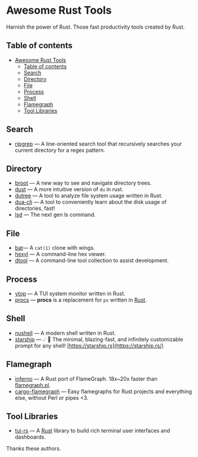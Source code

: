 # Awesome Rust Tools
Harnish the power of Rust. Those fast productivity tools created by Rust.

## Table of contents

- [Awesome Rust Tools](#awesome-rust-tools)
  - [Table of contents](#table-of-contents)
  - [Search](#search)
  - [Directory](#directory)
  - [File](#file)
  - [Process](#process)
  - [Shell](#shell)
  - [Flamegraph](#flamegraph)
  - [Tool Libraries](#tool-libraries)



## Search

* [ripgrep](https://github.com/BurntSushi/ripgrep) — A line-oriented search tool that recursively searches your current directory for a regex pattern.



## Directory

* [broot](https://github.com/Canop/broot) — A new way to see and navigate directory trees.
* [dust](https://github.com/bootandy/dust) — A more intuitive version of `du` in rust.
* [dutree](https://github.com/nachoparker/dutree) — A tool to analyze file system usage written in Rust.
* [dua-cli](https://github.com/Byron/dua-cli) — A tool to conveniently learn about the disk usage of directories, fast!
* [lsd](https://github.com/Peltoche/lsd) — The next gen ls command.



## File

* [bat](https://github.com/sharkdp/bat)— A `cat(1)` clone with wings.
* [hexyl](https://github.com/sharkdp/hexyl) — A command-line hex viewer.
* [dtool](https://github.com/guoxbin/dtool) — A command-line tool collection to assist development.



## Process

* [ytop](https://github.com/cjbassi/ytop) — A TUI system monitor written in Rust.
* [procs](https://github.com/dalance/procs) — **procs** is a replacement for `ps` written in [Rust](https://www.rust-lang.org/).



## Shell

* [nushell](https://github.com/nushell/nushell) — A modern shell written in Rust.
* [starship](https://github.com/starship/starship) — ☄🌌️ The minimal, blazing-fast, and infinitely customizable prompt for any shell! [https://starship.rs](https://starship.rs/)



## Flamegraph

* [inferno](https://github.com/jonhoo/inferno) — A Rust port of FlameGraph. 18x~20x faster than [flamegraph.pl](https://github.com/brendangregg/FlameGraph/blob/master/flamegraph.pl).
* [cargo-flamegraph](https://github.com/ferrous-systems/cargo-flamegraph) — Easy flamegraphs for Rust projects and everything else, without Perl or pipes <3.



## Tool Libraries

* [tui-rs](https://github.com/fdehau/tui-rs) — A [Rust](https://www.rust-lang.org/) library to build rich terminal user interfaces and dashboards.



Thanks these authors.
